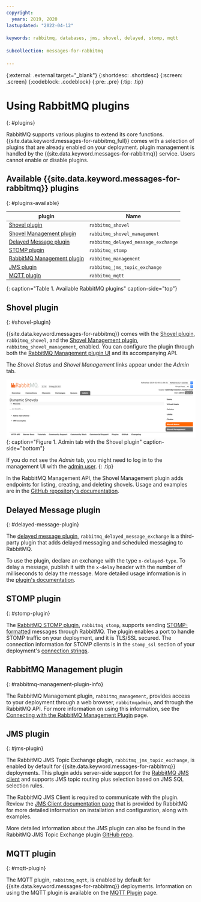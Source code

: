 ```yaml
---
copyright:
  years: 2019, 2020
lastupdated: "2022-04-12"

keywords: rabbitmq, databases, jms, shovel, delayed, stomp, mqtt

subcollection: messages-for-rabbitmq

---
```


{:external: .external target="_blank"}
{:shortdesc: .shortdesc}
{:screen: .screen}
{:codeblock: .codeblock}
{:pre: .pre}
{:tip: .tip}


# Using RabbitMQ plugins
{: #plugins}

RabbitMQ supports various plugins to extend its core functions. {{site.data.keyword.messages-for-rabbitmq_full}} comes with a selection of plugins that are already enabled on your deployment. plugin management is handled by the {{site.data.keyword.messages-for-rabbitmq}} service. Users cannot enable or disable plugins.

## Available {{site.data.keyword.messages-for-rabbitmq}} plugins
{: #plugins-available}

plugin | Name 
-------|-------
[Shovel plugin](#shovel-plugin) | `rabbitmq_shovel` 
[Shovel Management plugin](#delayed-message-plugin)| `rabbitmq_shovel_management`
[Delayed Message plugin](#delayed-message-plugin) | `rabbitmq_delayed_message_exchange`
[STOMP plugin](#stomp-plugin) | `rabbitmq_stomp`
[RabbitMQ Management plugin](#rabbitmq-management-plugin) | `rabbitmq_management`
[JMS plugin](#jms-plugin) | `rabbitmq_jms_topic_exchange`
[MQTT plugin](#mqtt-plugin) | `rabbitmq_mqtt`
{: caption="Table 1. Available RabbitMQ plugins" caption-side="top"}


## Shovel plugin
{: #shovel-plugin}

{{site.data.keyword.messages-for-rabbitmq}} comes with the [Shovel plugin](https://www.rabbitmq.com/shovel.html), `rabbitmq_shovel`, and the [Shovel Management plugin](https://github.com/rabbitmq/rabbitmq-shovel-management), `rabbitmq_shovel_management`, enabled. You can configure the plugin through both the [RabbitMQ Management plugin UI](#rabbitmq-management-plugin) and its accompanying API.

The _Shovel Status_ and _Shovel Management_ links appear under the _Admin_ tab.

![Admin tab with the Shovel plugin](images/plugins-shovel-ui.png){: caption="Figure 1. Admin tab with the Shovel plugin" caption-side="bottom"}

If you do not see the _Admin_ tab, you might need to log in to the management UI with the [admin user](/docs/messages-for-rabbitmq?topic=messages-for-rabbitmq-admin-password). 
{: .tip}

In the RabbitMQ Management API, the Shovel Management plugin adds endpoints for listing, creating, and deleting shovels. Usage and examples are in the [GitHub repository's documentation](https://github.com/rabbitmq/rabbitmq-shovel-management#usage).

## Delayed Message plugin
{: #delayed-message-plugin}

The [delayed message plugin](https://github.com/rabbitmq/rabbitmq-delayed-message-exchange), `rabbitmq_delayed_message_exchange` is a third-party plugin that adds delayed messaging and scheduled messaging to RabbitMQ. 

To use the plugin, declare an exchange with the type `x-delayed-type`. To delay a message, publish it with the `x-delay` header with the number of milliseconds to delay the message. More detailed usage information is in the [plugin's documentation](https://github.com/rabbitmq/rabbitmq-delayed-message-exchange#usage).

## STOMP plugin
{: #stomp-plugin}

The [RabbitMQ STOMP plugin](https://www.rabbitmq.com/stomp.html), `rabbitmq_stomp`, supports sending [STOMP-formatted](http://stomp.github.io/) messages through RabbitMQ. The plugin enables a port to handle STOMP traffic on your deployment, and it is TLS/SSL secured. The connection information for STOMP clients is in the `stomp_ssl` section of your deployment's [connection strings](/docs/messages-for-rabbitmq?topic=messages-for-rabbitmq-connection-strings#the-stomp_ssl-section).

## RabbitMQ Management plugin
{: #rabbitmq-management-plugin-info}

The RabbitMQ Management plugin, `rabbitmq_management`, provides access to your deployment through a web browser, `rabbitmqadmin`, and through the RabbitMQ API. For more information on using this information, see the [Connecting with the RabbitMQ Management Plugin](/docs/messages-for-rabbitmq?topic=messages-for-rabbitmq-rabbitmq-management-plugin) page. 

## JMS plugin
{: #jms-plugin}

The RabbitMQ JMS Topic Exchange plugin, `rabbitmq_jms_topic_exchange`, is enabled by default for {{site.data.keyword.messages-for-rabbitmq}} deployments. This plugin adds server-side support for the [RabbitMQ JMS client](https://github.com/rabbitmq/rabbitmq-jms-client) and supports JMS topic routing plus selection based on JMS SQL selection rules.

The RabbitMQ JMS Client is required to communicate with the plugin. Review the [JMS Client documentation page](https://www.rabbitmq.com/jms-client.html) that is provided by RabbitMQ for more detailed information on installation and configuration, along with examples.

More detailed information about the JMS plugin can also be found in the RabbitMQ JMS Topic Exchange plugin [GitHub repo](https://github.com/rabbitmq/rabbitmq-jms-topic-exchange). 

## MQTT plugin
{: #mqtt-plugin}

The MQTT plugin, `rabbitmq_mqtt`, is enabled by default for {{site.data.keyword.messages-for-rabbitmq}} deployments. Information on using the MQTT plugin is available on the [MQTT Plugin](https://www.rabbitmq.com/mqtt.html) page. 